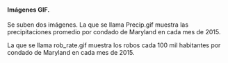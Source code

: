 #### Imágenes GIF.

Se suben dos imágenes. La que se llama Precip.gif muestra las precipitaciones promedio por condado de Maryland en cada mes de 2015.

La que se llama rob_rate.gif muestra los robos cada 100 mil habitantes por condado de Maryland en cada mes de 2015.
